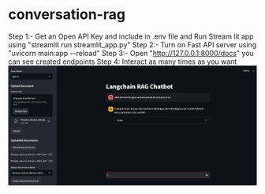 # conversation-rag
Step 1:- Get an Open API Key and include in .env file and Run Stream lit app using "streamlit run streamlit_app.py"
Step 2:- Turn on Fast API server using "uvicorn main:app --reload"
Step 3:- Open "http://127.0.0.1:8000/docs" you can see created endpoints
Step 4: Interact as many times as you want 
 ![alt text](image.png)